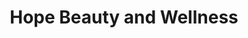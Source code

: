 ---
title: "Hope Beauty and Wellness"
url: /saint-petersburg/hope-beauty-and-wellness/
shop: Kosmetik
---